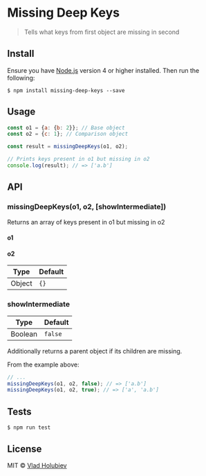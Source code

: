 # Missing Deep Keys

> Tells what keys from first object are missing in second

## Install

Ensure you have [Node.js](https://nodejs.org) version 4 or higher installed. Then run the following:

```
$ npm install missing-deep-keys --save
```

## Usage

```javascript
const o1 = {a: {b: 2}}; // Base object
const o2 = {c: 1}; // Comparison object

const result = missingDeepKeys(o1, o2);

// Prints keys present in o1 but missing in o2
console.log(result); // => ['a.b']
```

## API

### missingDeepKeys(o1, o2, [showIntermediate])

Returns an array of keys present in o1 but missing in o2

#### o1
#### o2

| Type   | Default |
|--------|---------|
| Object | `{}`    |

### showIntermediate

| Type    | Default |
|---------|---------|
| Boolean | `false` |

Additionally returns a parent object if its children are missing.

From the example above:

```javascript
// ...
missingDeepKeys(o1, o2, false); // => ['a.b']
missingDeepKeys(o1, o2, true); // => ['a', 'a.b']
```

## Tests

```
$ npm run test
```

## License

MIT © [Vlad Holubiev](https://github.com/vladgolubev)

